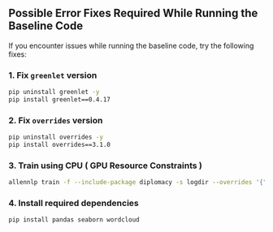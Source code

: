 


## Possible Error Fixes Required While Running the Baseline Code

If you encounter issues while running the baseline code, try the following fixes:

### 1. Fix `greenlet` version  
```bash
pip uninstall greenlet -y 
pip install greenlet==0.4.17
```

### 2. Fix `overrides` version  
```bash
pip uninstall overrides -y 
pip install overrides==3.1.0
```

### 3. Train using CPU ( GPU Resource Constraints )
```bash
allennlp train -f --include-package diplomacy -s logdir --overrides '{"trainer": {"cuda_device": -1}}' configs/actual_lie/contextlstm+power.jsonnet
```

### 4. Install required dependencies  
```bash
pip install pandas seaborn wordcloud
```


